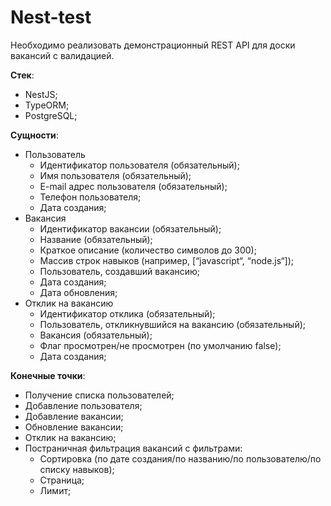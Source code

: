 # Nest-test

Необходимо реализовать демонстрационный REST API для доски вакансий с валидацией.

**Стек**:
- NestJS;
- TypeORM;
- PostgreSQL;

**Сущности**:
- Пользователь
    - Идентификатор пользователя (обязательный);
    - Имя пользователя (обязательный);
    - E-mail адрес пользователя (обязательный);
    - Телефон пользователя;
    - Дата создания;
- Вакансия
    - Идентификатор вакансии (обязательный);
    - Название (обязательный);
    - Краткое описание (количество символов до 300);
    - Массив строк навыков (например, [“javascript“, “node.js“]);
    - Пользователь, создавший вакансию;
    - Дата создания;
    - Дата обновления;
- Отклик на вакансию
    - Идентификатор отклика (обязательный);
    - Пользователь, откликнувшийся на вакансию (обязательный);
    - Вакансия (обязательный);
    - Флаг просмотрен/не просмотрен (по умолчанию false);
    - Дата создания;

**Конечные точки**:
- Получение списка пользователей;
- Добавление пользователя;
- Добавление вакансии;
- Обновление вакансии;
- Отклик на вакансию;
- Постраничная фильтрация вакансий с фильтрами:
    - Сортировка (по дате создания/по названию/по пользователю/по списку навыков);
    - Страница;
    - Лимит;
